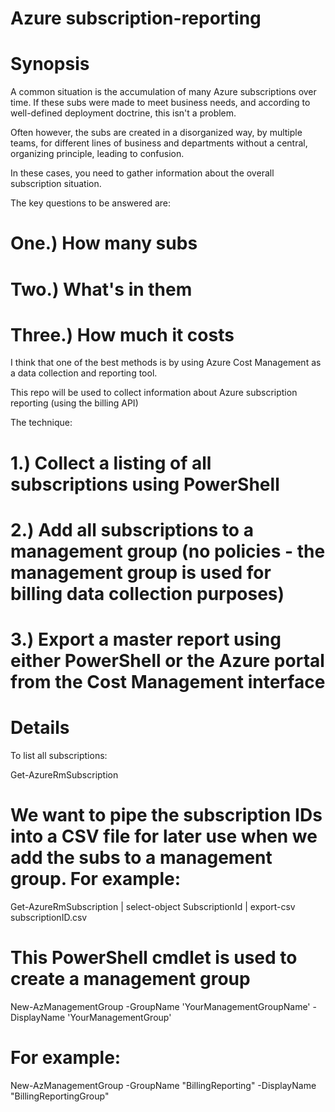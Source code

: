 # Azure subscription-reporting

# Synopsis

A common situation is the accumulation of many Azure subscriptions over time. If these subs were made to meet business needs, and according to well-defined deployment doctrine, this isn't a problem. 

Often however, the subs are created in a disorganized way, by multiple teams, for different lines of business and departments without a central, organizing principle, leading to confusion.

In these cases, you need to gather information about the overall subscription situation. 

The key questions to be answered are: 

# One.) How many subs 

# Two.) What's in them

# Three.) How much it costs

I think that one of the best methods is by using Azure Cost Management as a data collection and reporting tool.


This repo will be used to collect information about Azure subscription reporting (using the billing API)

The technique:

# 1.) Collect a listing of all subscriptions using PowerShell

# 2.) Add all subscriptions to a management group (no policies - the management group is used for billing data collection purposes)

# 3.) Export a master report using either PowerShell or the Azure portal from the Cost Management interface

#

# Details

To list all subscriptions:

Get-AzureRmSubscription 

# We want to pipe the subscription IDs into a CSV file for later use when we add the subs to a management group. For example:

Get-AzureRmSubscription | select-object SubscriptionId | export-csv subscriptionID.csv

# This PowerShell cmdlet is used to create a management group

New-AzManagementGroup -GroupName 'YourManagementGroupName' -DisplayName 'YourManagementGroup'

# For example:

New-AzManagementGroup -GroupName "BillingReporting" -DisplayName "BillingReportingGroup"

# 
